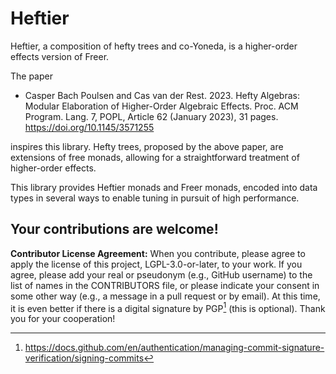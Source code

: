 # Heftier
Heftier, a composition of hefty trees and co-Yoneda, is a higher-order effects
version of Freer.

The paper
* Casper Bach Poulsen and Cas van der Rest. 2023. Hefty Algebras: Modular
    Elaboration of Higher-Order Algebraic Effects. Proc. ACM Program. Lang. 7,
    POPL, Article 62 (January 2023), 31 pages. <https://doi.org/10.1145/3571255>

inspires this library.
Hefty trees, proposed by the above paper, are extensions of free monads,
allowing for a straightforward treatment of higher-order effects.

This library provides Heftier monads and Freer monads, encoded into data
types in several ways to enable tuning in pursuit of high performance.

## Your contributions are welcome!
**Contributor License Agreement:**
When you contribute, please agree to apply the license of this project, LGPL-3.0-or-later, to your work.
If you agree, please add your real or pseudonym (e.g., GitHub username) to the list of names in the CONTRIBUTORS file, or please indicate your consent in some other way (e.g., a message in a pull request or by email).
At this time, it is even better if there is a digital signature by PGP[^1] (this is optional).
Thank you for your cooperation!

[^1]: https://docs.github.com/en/authentication/managing-commit-signature-verification/signing-commits
